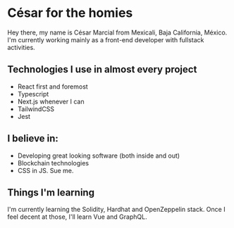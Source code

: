 # César for the homies

Hey there, my name is César Marcial from Mexicali, Baja California, México. I'm currently working mainly as a front-end developer 
with fullstack activities. 

## Technologies I use in almost every project

- React first and foremost
- Typescript 
- Next.js whenever I can
- TailwindCSS
- Jest

## I believe in:

- Developing great looking software (both inside and out)
- Blockchain technologies 
- CSS in JS. Sue me.

## Things I'm learning

I'm currently learning the Solidity, Hardhat and OpenZeppelin stack.
Once I feel decent at those, I'll learn Vue and GraphQL.


